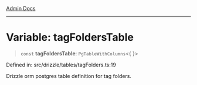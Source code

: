 [Admin Docs](/)

***

# Variable: tagFoldersTable

> `const` **tagFoldersTable**: `PgTableWithColumns`\<\{ \}\>

Defined in: src/drizzle/tables/tagFolders.ts:19

Drizzle orm postgres table definition for tag folders.
